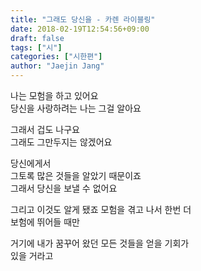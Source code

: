```yaml
---
title: "그래도 당신을 - 카렌 라이블링"
date: 2018-02-19T12:54:56+09:00
draft: false
tags: ["시"]
categories: ["시한편"]
author: "Jaejin Jang"
---
```


나는 모험을 하고 있어요<br>
당신을 사랑하려는 나는 그걸 알아요

그래서 겁도 나구요<br>
그래도 그만두지는 않겠어요

당신에게서<br>
그토록 많은 것들을 알았기 때문이죠<br>
그래서 당신을 보낼 수 없어요

그리고 이것도 알게 됐죠 모험을 겪고 나서 한번 더<br>
보험에 뛰어들 때만

거기에 내가 꿈꾸어 왔던 모든 것들을 얻을 기회가<br>
있을 거라고
